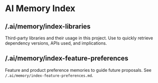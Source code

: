 # AI Memory Index

## /.ai/memory/index-libraries
Third-party libraries and their usage in this project. Use to quickly retrieve dependency versions, APIs used, and implications.
## /.ai/memory/index-feature-preferences
Feature and product preference memories to guide future proposals. See `/.ai/memory/index-feature-preferences.md`.
